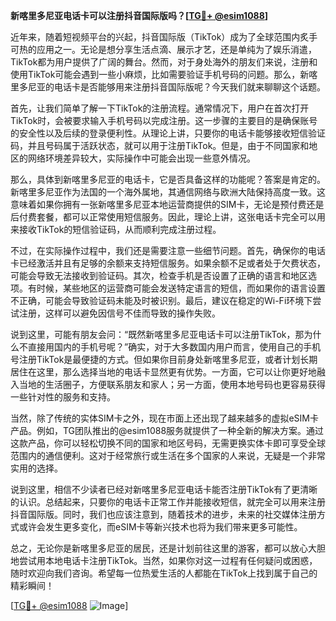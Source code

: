 **新喀里多尼亚电话卡可以注册抖音国际版吗？[[TG💪+ @esim1088](https://t.me/s/esim1088)]**

近年来，随着短视频平台的兴起，抖音国际版（TikTok）成为了全球范围内炙手可热的应用之一。无论是想分享生活点滴、展示才艺，还是单纯为了娱乐消遣，TikTok都为用户提供了广阔的舞台。然而，对于身处海外的朋友们来说，注册和使用TikTok可能会遇到一些小麻烦，比如需要验证手机号码的问题。那么，新喀里多尼亚的电话卡是否能够用来注册抖音国际版呢？今天我们就来聊聊这个话题。

首先，让我们简单了解一下TikTok的注册流程。通常情况下，用户在首次打开TikTok时，会被要求输入手机号码以完成注册。这一步骤的主要目的是确保账号的安全性以及后续的登录便利性。从理论上讲，只要你的电话卡能够接收短信验证码，并且号码属于活跃状态，就可以用于注册TikTok。但是，由于不同国家和地区的网络环境差异较大，实际操作中可能会出现一些意外情况。

那么，具体到新喀里多尼亚的电话卡，它是否具备这样的功能呢？答案是肯定的。新喀里多尼亚作为法国的一个海外属地，其通信网络与欧洲大陆保持高度一致。这意味着如果你拥有一张新喀里多尼亚本地运营商提供的SIM卡，无论是预付费还是后付费套餐，都可以正常使用短信服务。因此，理论上讲，这张电话卡完全可以用来接收TikTok的短信验证码，从而顺利完成注册过程。

不过，在实际操作过程中，我们还是需要注意一些细节问题。首先，确保你的电话卡已经激活并且有足够的余额来支持短信服务。如果余额不足或者处于欠费状态，可能会导致无法接收到验证码。其次，检查手机是否设置了正确的语言和地区选项。有时候，某些地区的运营商可能会发送特定语言的短信，而如果你的语言设置不正确，可能会导致验证码未能及时被识别。最后，建议在稳定的Wi-Fi环境下尝试注册，这样可以避免因信号不佳而导致的操作失败。

说到这里，可能有朋友会问：“既然新喀里多尼亚电话卡可以注册TikTok，那为什么不直接用国内的手机号呢？”确实，对于大多数国内用户而言，使用自己的手机号注册TikTok是最便捷的方式。但如果你目前身处新喀里多尼亚，或者计划长期居住在这里，那么选择当地的电话卡显然更有优势。一方面，它可以让你更好地融入当地的生活圈子，方便联系朋友和家人；另一方面，使用本地号码也更容易获得一些针对性的服务和支持。

当然，除了传统的实体SIM卡之外，现在市面上还出现了越来越多的虚拟eSIM卡产品。例如，TG团队推出的@esim1088服务就提供了一种全新的解决方案。通过这款产品，你可以轻松切换不同的国家和地区号码，无需更换实体卡即可享受全球范围内的通信便利。这对于经常旅行或生活在多个国家的人来说，无疑是一个非常实用的选择。

说到这里，相信不少读者已经对新喀里多尼亚电话卡能否注册TikTok有了更清晰的认识。总结起来，只要你的电话卡正常工作并能接收短信，就完全可以用来注册抖音国际版。同时，我们也应该注意到，随着技术的进步，未来的社交媒体注册方式或许会发生更多变化，而eSIM卡等新兴技术也将为我们带来更多可能性。

总之，无论你是新喀里多尼亚的居民，还是计划前往这里的游客，都可以放心大胆地尝试用本地电话卡注册TikTok。当然，如果你对这一过程有任何疑问或困惑，随时欢迎向我们咨询。希望每一位热爱生活的人都能在TikTok上找到属于自己的精彩瞬间！

[[TG💪+ @esim1088](https://t.me/s/esim1088) ![Image](https://i.postimg.cc/4NQfJmqS/Snipaste-2025-05-13-00-14-12.png)]